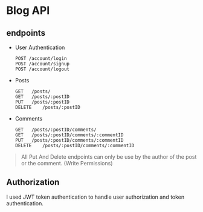 # Blog API

## endpoints

- User Authentication

      POST /account/login
      POST /account/signup
      POST /account/logout

- Posts

      GET 	/posts/
      GET 	/posts/:postID
      PUT 	/posts/:postID
      DELETE 	/posts/:postID

- Comments

      GET 	/posts/:postID/comments/
      GET 	/posts/:postID/comments/:commentID
      PUT 	/posts/:postID/comments/:commentID
      DELETE 	/posts/:postID/comments/:commentID

> All Put And Delete endpoints can only be use by the author of the post or the comment. (Write Permissions)

## Authorization

I used JWT token authentication to handle user authorization and token authentication.
